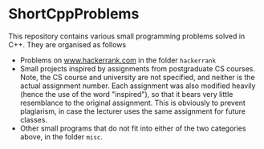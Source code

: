 # ShortCppProblems

This repository contains various small programming problems solved in C++. They are organised as follows

+ Problems on www.hackerrank.com in the folder `hackerrank`
+ Small projects inspired by assignments from postgraduate CS courses. Note, the CS course and university are not specified, and neither is the actual assignment number. Each assignment was also modified heavily (hence the use of the word "inspired"), so that it bears very little resemblance to the original assignment. This is obviously to prevent plagiarism, in case the lecturer uses the same assignment for future classes.
+ Other small programs that do not fit into either of the two categories above, in the folder `misc`.
